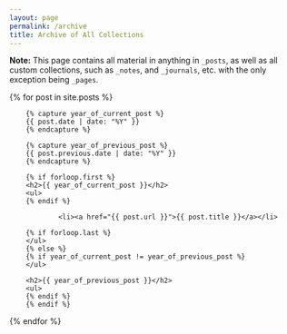 ```yaml
---
layout: page
permalink: /archive
title: Archive of All Collections
---
```


**Note:** This page contains all material in anything in `_posts`, as well as all custom collections, such as `_notes`, and `_journals`, etc. with the only exception being `_pages`.

<!-- 
{% for collection in site.collections %}
{% if collection.label != "pages" %}

  <h2>Entries from {{ collection.label | capitalize }}</h2>
  <ul>
    {% for item in site[collection.label] %}
      <li class="archive-links"><a href="{{ item.url }}">{{ item.title }}</a></li>
    {% endfor %}
  </ul>
  {% endif %}
{% endfor %}

-->

{% for post in site.posts %}

        {% capture year_of_current_post %}
        {{ post.date | date: "%Y" }}
        {% endcapture %}

        {% capture year_of_previous_post %}
        {{ post.previous.date | date: "%Y" }}
        {% endcapture %}

        {% if forloop.first %}
        <h2>{{ year_of_current_post }}</h2>
        <ul>
        {% endif %}

                <li><a href="{{ post.url }}">{{ post.title }}</a></li>

        {% if forloop.last %}
        </ul>
        {% else %}
        {% if year_of_current_post != year_of_previous_post %}
        </ul>

        <h2>{{ year_of_previous_post }}</h2>
        <ul>
        {% endif %}
        {% endif %}

{% endfor %}